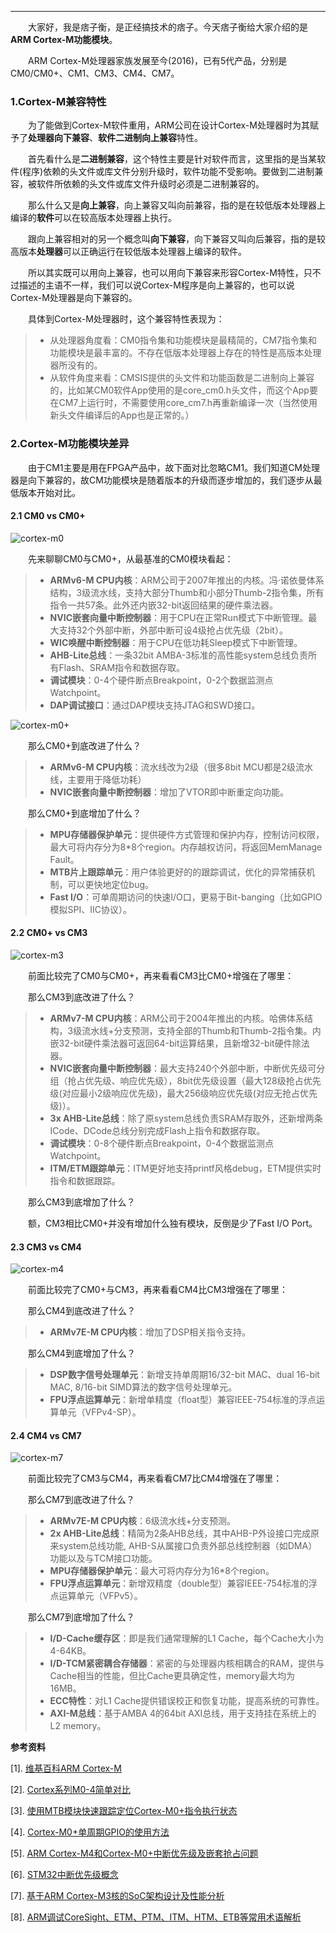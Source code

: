 ----
　　大家好，我是痞子衡，是正经搞技术的痞子。今天痞子衡给大家介绍的是**ARM Cortex-M功能模块**。  

　　ARM Cortex-M处理器家族发展至今(2016)，已有5代产品，分别是CM0/CM0+、CM1、CM3、CM4、CM7。

### 1.Cortex-M兼容特性

　　为了能做到Cortex-M软件重用，ARM公司在设计Cortex-M处理器时为其赋予了**处理器向下兼容**、**软件二进制向上兼容**特性。

　　首先看什么是**二进制兼容**，这个特性主要是针对软件而言，这里指的是当某软件(程序)依赖的头文件或库文件分别升级时，软件功能不受影响。要做到二进制兼容，被软件所依赖的头文件或库文件升级时必须是二进制兼容的。

　　那么什么又是**向上兼容**，向上兼容又叫向前兼容，指的是在较低版本处理器上编译的**软件**可以在较高版本处理器上执行。

　　跟向上兼容相对的另一个概念叫**向下兼容**，向下兼容又叫向后兼容，指的是较高版本**处理器**可以正确运行在较低版本处理器上编译的软件。

　　所以其实既可以用向上兼容，也可以用向下兼容来形容Cortex-M特性，只不过描述的主语不一样，我们可以说Cortex-M程序是向上兼容的，也可以说Cortex-M处理器是向下兼容的。

　　具体到Cortex-M处理器时，这个兼容特性表现为：

> * 从处理器角度看：CM0指令集和功能模块是最精简的，CM7指令集和功能模块是最丰富的。不存在低版本处理器上存在的特性是高版本处理器所没有的。
> * 从软件角度来看：CMSIS提供的头文件和功能函数是二进制向上兼容的，比如某CM0软件App使用的是core\_cm0.h头文件，而这个App要在CM7上运行时，不需要使用core\_cm7.h再重新编译一次（当然使用新头文件编译后的App也是正常的。）


### 2.Cortex-M功能模块差异

　　由于CM1主要是用在FPGA产品中，故下面对比忽略CM1。我们知道CM处理器是向下兼容的，故CM功能模块是随着版本的升级而逐步增加的，我们逐步从最低版本开始对比。

#### 2.1 CM0 vs CM0+

![cortex-m0](http://henjay724.com/image/cnblogs/Cortex-M0-chip-diagram-16.png)

　　先来聊聊CM0与CM0+，从最基准的CM0模块看起：

> * **ARMv6-M CPU内核**：ARM公司于2007年推出的内核。冯·诺依曼体系结构，3级流水线，支持大部分Thumb和小部分Thumb-2指令集，所有指令一共57条。此外还内嵌32-bit返回结果的硬件乘法器。
> * **NVIC嵌套向量中断控制器**：用于CPU在正常Run模式下中断管理。最大支持32个外部中断，外部中断可设4级抢占优先级（2bit）。
> * **WIC唤醒中断控制器**：用于CPU在低功耗Sleep模式下中断管理。
> * **AHB-Lite总线**：一条32bit AMBA-3标准的高性能system总线负责所有Flash、SRAM指令和数据存取。
> * **调试模块**：0-4个硬件断点Breakpoint，0-2个数据监测点Watchpoint。
> * **DAP调试接口**：通过DAP模块支持JTAG和SWD接口。

![cortex-m0+](http://henjay724.com/image/cnblogs/Cortex-M0-plus-chip-diagram-16.png)

　　那么CM0+到底改进了什么？

> * **ARMv6-M CPU内核**：流水线改为2级（很多8bit MCU都是2级流水线，主要用于降低功耗）
> * **NVIC嵌套向量中断控制器**：增加了VTOR即中断重定向功能。

　　那么CM0+到底增加了什么？

> * **MPU存储器保护单元**：提供硬件方式管理和保护内存，控制访问权限，最大可将内存分为8*8个region。内存越权访问，将返回MemManage Fault。
> * **MTB片上跟踪单元**：用户体验更好的的跟踪调试，优化的异常捕获机制，可以更快地定位bug。
> * **Fast I/O**：可单周期访问的快速I/O口，更易于Bit-banging（比如GPIO模拟SPI、IIC协议）。

#### 2.2 CM0+ vs CM3

![cortex-m3](http://henjay724.com/image/cnblogs/Cortex-M3-chip-diagram-16.png)

　　前面比较完了CM0与CM0+，再来看看CM3比CM0+增强在了哪里：

　　那么CM3到底改进了什么？

> * **ARMv7-M CPU内核**：ARM公司于2004年推出的内核。哈佛体系结构，3级流水线+分支预测，支持全部的Thumb和Thumb-2指令集。内嵌32-bit硬件乘法器可返回64-bit运算结果，且新增32-bit硬件除法器。
> * **NVIC嵌套向量中断控制器**：最大支持240个外部中断，中断优先级可分组（抢占优先级、响应优先级），8bit优先级设置（最大128级抢占优先级(对应最小2级响应优先级)，最大256级响应优先级(对应无抢占优先级)）。
> * **3x AHB-Lite总线**：除了原system总线负责SRAM存取外，还新增两条ICode、DCode总线分别完成Flash上指令和数据存取。
> * **调试模块**：0-8个硬件断点Breakpoint，0-4个数据监测点Watchpoint。
> * **ITM/ETM跟踪单元**：ITM更好地支持printf风格debug，ETM提供实时指令和数据跟踪。

　　那么CM3到底增加了什么？

　　额，CM3相比CM0+并没有增加什么独有模块，反倒是少了Fast I/O Port。

#### 2.3 CM3 vs CM4

![cortex-m4](http://henjay724.com/image/cnblogs/Cortex-M4-chip-diagram-16.png)

　　前面比较完了CM0+与CM3，再来看看CM4比CM3增强在了哪里：

　　那么CM4到底改进了什么？

> * **ARMv7E-M CPU内核**：增加了DSP相关指令支持。

　　那么CM4到底增加了什么？

> * **DSP数字信号处理单元**：新增支持单周期16/32-bit MAC、dual 16-bit MAC, 8/16-bit SIMD算法的数字信号处理单元。
> * **FPU浮点运算单元**：新增单精度（float型）兼容IEEE-754标准的浮点运算单元（VFPv4-SP）。

#### 2.4 CM4 vs CM7

![cortex-m7](http://henjay724.com/image/cnblogs/Cortex-M7-chip-diagram-16.png)

　　前面比较完了CM3与CM4，再来看看CM7比CM4增强在了哪里：

　　那么CM7到底改进了什么？

> * **ARMv7E-M CPU内核**：6级流水线+分支预测。
> * **2x AHB-Lite总线**：精简为2条AHB总线，其中AHB-P外设接口完成原来system总线功能, AHB-S从属接口负责外部总线控制器（如DMA）功能以及与TCM接口功能。
> * **MPU存储器保护单元**：最大可将内存分为16*8个region。
> * **FPU浮点运算单元**：新增双精度（double型）兼容IEEE-754标准的浮点运算单元（VFPv5）。

　　那么CM7到底增加了什么？

> * **I/D-Cache缓存区**：即是我们通常理解的L1 Cache，每个Cache大小为4-64KB。
> * **I/D-TCM紧密耦合存储器**：紧密的与处理器内核相耦合的RAM，提供与Cache相当的性能，但比Cache更具确定性，memory最大均为16MB。
> * **ECC特性**：对L1 Cache提供错误校正和恢复功能，提高系统的可靠性。
> * **AXI-M总线**：基于AMBA 4的64bit AXI总线，用于支持挂在系统上的L2 memory。

**参考资料**

[1]. [维基百科ARM Cortex-M](https://en.wikipedia.org/wiki/ARM_Cortex-M)

[2]. [Cortex系列M0-4简单对比](http://blog.sina.com.cn/s/blog_7dbd9c0e01018e4l.html)

[3]. [使用MTB模块快速跟踪定位Cortex-M0+指令执行状态](http://comm.chinaaet.com/adi/blogdetail/33468.html)

[4]. [Cortex-M0+单周期GPIO的使用方法](http://blog.chinaaet.com/jihceng0622/p/39731)

[5]. [ARM Cortex-M4和Cortex-M0+中断优先级及嵌套抢占问题](http://blog.chinaaet.com/jihceng0622/p/5100001238)

[6]. [STM32中断优先级概念](http://blog.csdn.net/kevinhg/article/details/40424403)

[7]. [基于ARM Cortex-M3核的SoC架构设计及性能分析](http://www.chinaaet.com/article/199546)

[8]. [ARM调试CoreSight、ETM、PTM、ITM、HTM、ETB等常用术语解析](http://www.myir-tech.com/resource/510.asp)



